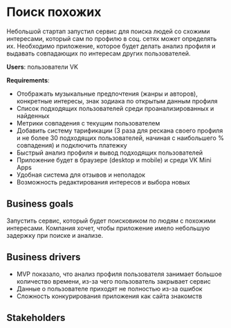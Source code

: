 Поиск похожих
=======

Небольшой стартап запустил сервис для поиска людей со схожими интересами,
который сам по профилю в соц. сетях может определять их. Необходимо приложение,
которое будет делать анализ профиля и выдавать совпадающих по интересам других пользователей.

**Users**: пользователи VK

**Requirements**:
* Отображать музыкальные предпочтения (жанры и авторов), конкретные интересы, знак зодиака по открытым данным профиля
* Список подходящих пользователей среди проанализированных и найденных
* Метрики совпадения с текущим пользователем
* Добавить систему тарификации (3 раза для рескана своего профиля и не более 30 подходящих пользователей, начиная с
  наибольшего % совпадения) и подключить платежку
* Быстрый анализ профиля и вывод подходящих пользователей
* Приложение будет в браузере (desktop и mobile) и среди VK Mini Apps
* Удобная система для отзывов и неполадок
* Возможность редактирования интересов и выбора новых


Business goals
-----------
Запустить сервис, который будет поисковиком по людям с похожими интересами. 
Компания хочет, чтобы приложение имело небольшую задержку при поиске и анализе.


Business drivers
-----------
* MVP показало, что анализ профиля пользователя занимает большое количество времени, из-за чего пользователь закрывает сервис
* Данные о пользователе приходят не полностью из-за ошибок
* Сложность конкурирования приложения как сайта знакомств


Stakeholders
-----------

